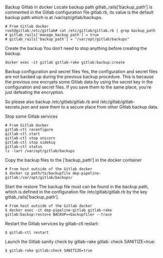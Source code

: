 Backup Gitlab in docker
Locate backup path
gitlab_rails[‘backup_path’] is commented in the Gitlab configuration file gitlab.rb, its value is the default backup path which is at /var/opt/gitlab/backups.
```
# From Gitlab docker
root@gitlab:/etc/gitlab# cat /etc/gitlab/gitlab.rb | grep backup_path
# gitlab_rails['manage_backup_path'] = true
# gitlab_rails['backup_path'] = "/var/opt/gitlab/backups"
```

Create the backup
You don’t need to stop anything before creating the backup.
```
docker exec -it gitlab gitlab-rake gitlab:backup:create
```

Backup configuration and secret files
Yes, the configuration and secret files are not backed up during the previous backup procedure. This is because the previous one encrypts some Gitlab data by using the secret key in the configuration and secret files. If you save them to the same place, you’re just defeating the encryption.

So please also backup /etc/gitlab/gitlab.rb and /etc/gitlab/gitlab-secrets.json and save them to a secure place from other Gitlab backup data.

Stop some Gitlab services
```
# From Gitlab docker
gitlab-ctl reconfigure
gitlab-ctl start
gitlab-ctl stop unicorn
gitlab-ctl stop sidekiq
gitlab-ctl status
ls -lart /var/opt/gitlab/backups
```

Copy the backup files to the [‘backup_path’] in the docker container
```
# From host outside of the Gitlab docker
$ docker cp path/to/backupfile dep-pipeline-gitlab:/var/opt/gitlab/backups/
```

Start the restore
The backup file must can be found in the backup path, which is defined in the configuration file /etc/gitlab/gitlab.rb by the key gitlab_rails[‘backup_path’].
```
# From host outside of the Gitlab docker
$ docker exec -it dep-pipeline-gitlab gitlab-rake gitlab:backup:restore BACKUP=<backupfile> --trace
```

Restart the Gitlab services by gitlab-ctl restart:
```
$ gitlab-ctl restart
```

Launch the Gitlab sanity check by gitlab-rake gitlab: check SANITIZE=true:
```
$ gitlab-rake gitlab:check SANITIZE=true
```
